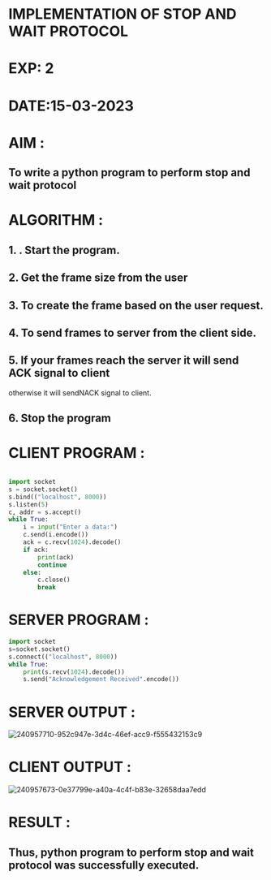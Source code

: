 # IMPLEMENTATION OF STOP AND WAIT PROTOCOL

# EXP: 2

# DATE:15-03-2023

# AIM :
## To write a python program to perform stop and wait protocol


# ALGORITHM :
## 1. . Start the program.
## 2. Get the frame size from the user
## 3. To create the frame based on the user request.
## 4. To send frames to server from the client side.
## 5. If your frames reach the server it will send ACK signal to client
otherwise it will sendNACK signal to client.
## 6. Stop the program

# CLIENT PROGRAM :
```PYTHON 3 

import socket
s = socket.socket()
s.bind(("localhost", 8000))
s.listen(5)
c, addr = s.accept()
while True:
    i = input("Enter a data:")
    c.send(i.encode())
    ack = c.recv(1024).decode()
    if ack:
        print(ack)
        continue
    else:
        c.close()
        break

```
# SERVER PROGRAM :
```PYTHON 3
import socket
s=socket.socket()
s.connect(("localhost", 8000))
while True:
    print(s.recv(1024).decode()) 
    s.send("Acknowledgement Received".encode())

```


# SERVER OUTPUT :
![240957710-952c947e-3d4c-46ef-acc9-f555432153c9](https://github.com/BalaSathiesh/EX-2/assets/128462891/d2a0b622-539a-47a6-8494-c63bed789e16)


# CLIENT OUTPUT :


![240957673-0e37799e-a40a-4c4f-b83e-32658daa7edd](https://github.com/BalaSathiesh/EX-2/assets/128462891/703c9089-84d6-4bcb-bbaf-e96443b0f75b)

# RESULT :
## Thus, python program to perform stop and wait protocol was successfully executed.







